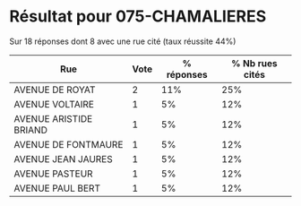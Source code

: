 # Résultat pour 075-CHAMALIERES

Sur 18 réponses dont 8 avec une rue cité (taux réussite 44%)

| Rue | Vote | % réponses | % Nb rues cités|
|-----|------|------------|----------------|
| AVENUE DE ROYAT | 2 | 11% | 25%|
| AVENUE VOLTAIRE | 1 | 5% | 12%|
| AVENUE ARISTIDE BRIAND | 1 | 5% | 12%|
| AVENUE DE FONTMAURE | 1 | 5% | 12%|
| AVENUE JEAN JAURES | 1 | 5% | 12%|
| AVENUE PASTEUR | 1 | 5% | 12%|
| AVENUE PAUL BERT | 1 | 5% | 12%|
